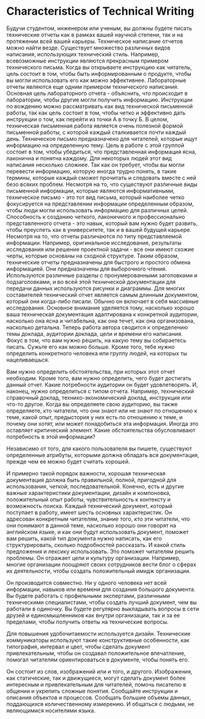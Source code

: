 # Characteristics of Technical Writing

Будучи студентом, инженером или ученым, вы должны будете писать технические отчеты как в рамках вашей научной степени, так и на протяжении всей вашей карьеры. Техническое написание отчетов можно найти везде. Существует множество различных видов написания, использующих технический стиль. Например, всевозможные инструкции являются прекрасным примером технического письма. Когда вы открываете инструкцию как читатель, цель состоит в том, чтобы быть информированным о продукте, чтобы вы могли использовать его как можно эффективнее. Лабораторные отчеты являются еще одним примером технического написания. Основная цель лабораторного отчета - объяснить, что происходит в лаборатории, чтобы другие могли получить информацию. Инструкции по вождению можно рассматривать как вид технической письменной работы, так как цель состоит в том, чтобы четко и эффективно дать инструкции о том, как перейти из точки А в точку Б. В целом, техническая письменная работа является очень полезной формой письменной работы, с которой каждый сталкивается почти каждый день. Техническое письмо предназначено для читателей, которые ищут информацию на определенную тему. Цель в работе с этой группой состоит в том, чтобы убедиться, что представленная информация ясна, лаконична и понятна каждому. Для некоторых людей этот вид написания несколько сложнее. Так как он требует, чтобы вы могли перевести информацию, которую иногда трудно понять, в такие термины, которые каждый сможет прочитать и следовать вместе с ней безо всяких проблем. Несмотря на то, что существуют различные виды письменной информации, которые являются информативными, техническое письмо - это тот вид письма, который наиболее четко фокусируется на представлении информации определенным образом, чтобы люди могли использовать информацию для различных целей. Способность к созданию четкого, лаконичного и профессионально представленного отчета - это навык, который вам нужно будет развить, чтобы преуспеть как в университете, так и в вашей будущей карьере. Несмотря на то, что отчеты различаются по типу представляемой информации. Например, оригинальное исследование, результаты исследования или решение проектной задачи - все они имеют схожие черты, которые основаны на сходной структуре. Таким образом, технические отчеты предназначены для быстрого и простого обмена информацией. Они предназначены для выборочного чтения. Используются различные разделы с пронумерованными заголовками и подзаголовками, и во всей этой технической документации для передачи данных используются рисунки и диаграммы. Для многих составителей технический отчет является самым длинным документом, который они когда-либо писали. Обычно он включает в себя массивные исследования. Основное внимание уделяется тому, насколько хорошо ваша техническая документация адаптирована к конкретной аудитории, насколько она ясна и читабельна, как она течет, как она организована, насколько детальна. Теперь работа автора сводится к определению темы доклада, аудитории доклада, цели и времени его написания. Фокус в том, что вам нужно решить, на какую тему вы собираетесь писать. Сужьте его как можно больше. Кроме того, тебе нужно определить конкретного человека или группу людей, на которых ты нацеливаешься.

Вам нужно определить обстоятельства, при которых этот отчет необходим. Кроме того, вам нужно определить, чего будет достигать данный отчет. Какие потребности аудитории он будет удовлетворять. И, наконец, нужно определиться с типом отчета. Например, технический справочный доклад, технико-экономический доклад, инструкция или что-то другое. Когда вы определяете свою аудиторию, вы также определяете, кто читатели, что они знают или не знают по отношению к теме, какой опыт, предыстория у них есть по отношению к теме, и почему они хотят, или может понадобиться эта информация. Иногда это оставляет критический элемент. Какие обстоятельства обусловливают потребность в этой информации?

Независимо от того, для какого пользователя вы пишете, существуют определенные атрибуты, которыми должна обладать вся документация, прежде чем ее можно будет считать хорошей.

И примерно такой порядок важности, хорошая техническая документация должна быть правильной, полной, пригодной для использования, четкой, последовательной. Конечно, есть и другие важные характеристики документации, дизайн и компоновка, положительный опыт работы, чувствительность к контексту и возможность поиска. Каждый технический документ, который поступает в работу, имеет шесть основных характеристик. Он адресован конкретным читателям, знание того, кто эти читатели, что они понимают в данной теме, насколько хорошо они говорят на английском языке, и как они будут использовать документ, поможет вам решить, какой тип документа нужно написать, как его структурировать, сколько подробностей рассказать. И какой стиль предложения и лексику использовать. Это поможет читателям решить проблемы. Он отражает цели и культуру организации. Например, многие организации поощряют своих сотрудников вести блог о сферах их деятельности, чтобы создать положительный имидж организации.

Он производится совместно. Ни у одного человека нет всей информации, навыков или времени для создания большого документа. Вы будете работать с профильными экспертами, различными техническими специалистами, чтобы создать лучший документ, чем вы работали в одиночку. Вы будете регулярно выкладывать вопросы в сети друзей и единомышленников как внутри организации, так и за ее пределами, чтобы получить ответы на технические вопросы.

Для повышения удобочитаемости используется дизайн. Технические коммуникаторы используют такие конструктивные особенности, как типография, интервал и цвет, чтобы сделать документ привлекательным, чтобы он создавал положительное впечатление, помогал читателям ориентироваться в документе, чтобы понять его.

Он состоит из слов, изображений или и того, и другого. Изображения, как статические, так и движущиеся, могут сделать документ более интересным и привлекательным для читателей, помочь писателю в общении и укрепить сложные понятия. Сообщайте инструкции и описания объектов и процессов. Сообщать большие объемы данных, поддающихся количественному измерению. И общаться с людьми, не являющимися носителями языка.
